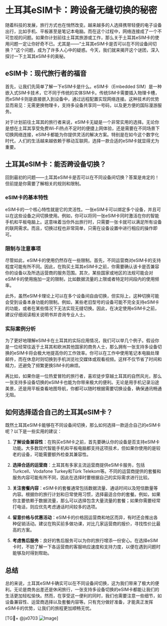 # 土耳其eSIM卡：跨设备无缝切换的秘密

随着科技的发展，旅行方式也在悄然改变。越来越多的人选择携带轻便的电子设备出行，比如手机、平板甚至是笔记本电脑。而在这个过程中，网络连接成了一个不可忽视的问题。如果你计划前往土耳其旅游或工作，那么关于土耳其eSIM卡的使用问题一定让你好奇不已。尤其是——“土耳其eSIM卡是否可以在不同设备间切换？”这个问题，成为了许多人心中的疑惑。今天，我们就来揭开这个谜团，深入探讨一下土耳其eSIM卡的奥秘。

## eSIM卡：现代旅行者的福音

首先，让我们先简单了解一下eSIM卡是什么。eSIM卡（Embedded SIM）是一种嵌入式SIM卡技术，它不同于传统的实体SIM卡。传统SIM卡需要插入物理卡槽，而eSIM卡则是直接嵌入到设备中，通过远程配置实现网络连接。这种技术的优势显而易见：无需更换物理卡，支持多设备共享同一号码，以及更方便的国际漫游服务。

对于计划前往土耳其的旅行者来说，eSIM卡无疑是一个非常实用的选择。无论你是想在土耳其享受免费Wi-Fi热点不足时的便捷上网体验，还是需要在不同场景下切换网络连接，eSIM卡都能为你提供灵活的解决方案。特别是在如今这个数字化时代，人们的生活越来越依赖于移动互联网，选择一款合适的eSIM卡就显得尤为重要。

## 土耳其eSIM卡：能否跨设备切换？

回到最初的问题——土耳其eSIM卡是否可以在不同设备间切换？答案是肯定的！但前提是你需要了解相关的规则和限制。

### eSIM卡的基本特性

eSIM卡的一个核心特性就是它的灵活性。一张eSIM卡可以绑定多个设备，并且可以在这些设备之间切换使用。例如，你可以将同一张eSIM卡同时激活在你的智能手机和平板电脑上。这意味着当你外出旅行时，只需要一张卡就可以满足所有设备的联网需求。而且，切换过程也非常简单，只需在设备设置中进行相应的操作即可。

### 限制与注意事项

尽管如此，eSIM卡的使用仍然存在一些限制。首先，不同运营商对eSIM卡的支持程度可能有所不同。因此，在购买土耳其eSIM卡之前，你需要确认该卡是否兼容你的设备以及所选运营商的服务范围。其次，某些国家或地区的法规可能会对eSIM卡的使用施加一定的限制，比如数据流量的上限或者特定时间段内的使用频率。

此外，虽然eSIM卡理论上可以在多个设备间自由切换，但实际上，这种切换可能会受到设备本身功能的限制。例如，某些老旧型号的设备可能不完全支持eSIM卡的功能，或者在某些情况下无法实现无缝切换。因此，在决定使用eSIM卡之前，建议仔细阅读相关说明书并咨询专业人士。

### 实际案例分析

为了更好地理解eSIM卡在土耳其的实际应用情况，我们可以举几个例子。假设你是一位经常往返于土耳其和欧洲其他国家的商务人士，那么拥有一张支持多设备切换的eSIM卡将会极大地提高你的工作效率。你可以在工作中使用笔记本电脑处理邮件，而在休息时则切换到手机浏览社交媒体或观看视频。这样不仅节省了时间和精力，还避免了频繁更换SIM卡的麻烦。

再比如，如果你是一位热爱冒险的旅行者，喜欢徒步穿越土耳其的自然风光，那么一张支持多设备切换的eSIM卡也能为你带来极大的便利。无论是用手机记录沿途美景，还是用平板查看地图导航，你都可以随时根据需要切换设备，确保通讯畅通无阻。

## 如何选择适合自己的土耳其eSIM卡？

既然土耳其eSIM卡能够在不同设备间切换，那么如何选择一款适合自己的eSIM卡呢？以下是一些实用的建议：

1. **了解设备兼容性**：在购买eSIM卡之前，首先要确认你的设备是否支持eSIM卡功能。大多数现代智能手机和平板电脑都支持这项技术，但如果你使用的是较老的设备，可能需要额外检查其兼容性。

2. **选择合适的运营商**：土耳其有多家主流运营商提供eSIM卡服务，包括Turkcell、Vodafone Turkey和Türk Telekom等。不同的运营商提供的套餐和服务内容可能有所不同，因此在选择时要根据自己的实际需求进行比较。

3. **关注套餐内容**：eSIM卡的套餐通常包括数据流量、通话时间以及短信数量等内容。根据你的旅行计划和日常使用习惯，选择最适合你的套餐。例如，如果你主要依赖于数据流量，那么可以选择包含大量流量的套餐；如果你需要经常打电话，则应优先考虑通话时间较多的选项。

4. **留意价格与优惠活动**：eSIM卡的价格因运营商和地区而异，有时还会推出各种促销活动。建议在购买前多做功课，对比几家运营商的报价，寻找性价比最高的方案。

5. **考虑售后服务**：良好的售后服务可以为你的旅行增添一份安心。在选择eSIM卡时，不妨了解一下各运营商的客服响应速度和支持力度，以便在遇到问题时能够及时得到帮助。

## 总结

总的来说，土耳其eSIM卡确实可以在不同设备间切换，这为我们带来了极大的便利。无论是商务出差还是休闲旅行，一张支持多设备切换的eSIM卡都能让我们的生活更加轻松愉快。然而，在享受这一便利的同时，我们也需要注意一些细节，如设备兼容性、运营商选择以及套餐内容等。只有充分做好准备，才能真正发挥eSIM卡的优势，让我们的旅程更加顺畅无忧。

[TG💪+ @jx0703 ![Image](https://github.com/user-attachments/assets/dbca1d08-cadb-493c-b0ec-ad6f7a83f270)]